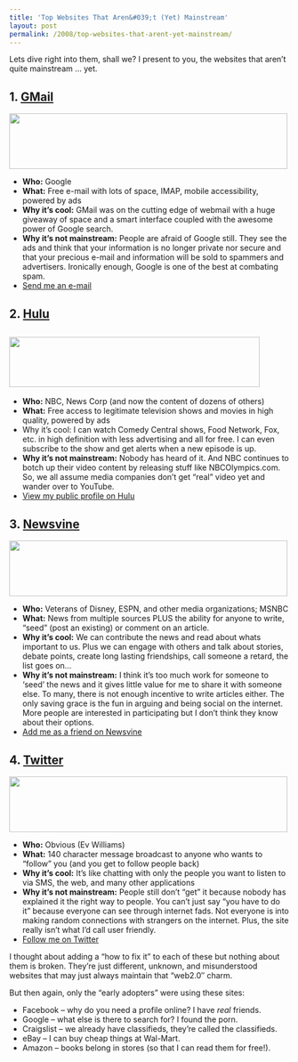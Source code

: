 ```yaml
---
title: 'Top Websites That Aren&#039;t (Yet) Mainstream'
layout: post
permalink: /2008/top-websites-that-arent-yet-mainstream/
---
```

Lets dive right into them, shall we? I present to you, the websites that aren&#8217;t quite mainstream &#8230; yet.

## 1. [GMail][1]

[<img class="aligncenter size-full wp-image-526" title="gmail" src="http://www.devinreams.com/wp-content/uploads/2008/08/gmail.png" alt="" width="500" height="100" />][1]

*   **Who:** Google
*   **What:** Free e-mail with lots of space, IMAP, mobile accessibility, powered by ads
*   **Why it&#8217;s cool:** GMail was on the cutting edge of webmail with a huge giveaway of space and a smart interface coupled with the awesome power of Google search.
*   **Why it&#8217;s not mainstream:** People are afraid of Google still. They see the ads and think that your information is no longer private nor secure and that your precious e-mail and information will be sold to spammers and advertisers. Ironically enough, Google is one of the best at combating spam.
*   [Send me an e-mail][2]

## 2. [Hulu][3]

## [<img class="aligncenter size-full wp-image-525" title="hulu" src="http://www.devinreams.com/wp-content/uploads/2008/08/hulu2.png" alt="" width="450" height="90" />][4]

*   **Who:** NBC, News Corp (and now the content of dozens of others)
*   **What:** Free access to legitimate television shows and movies in high quality, powered by ads
*   Why it&#8217;s cool: I can watch Comedy Central shows, Food Network, Fox, etc. in high definition with less advertising and all for free. I can even subscribe to the show and get alerts when a new episode is up.
*   **Why it&#8217;s not mainstream:** Nobody has heard of it. And NBC continues to botch up their video content by releasing stuff like NBCOlympics.com. So, we all assume media companies don&#8217;t get &#8220;real&#8221; video yet and wander over to YouTube.
*   [View my public profile on Hulu][5]

## 3. [Newsvine][6]

[<img class="aligncenter size-full wp-image-527" title="Newsvine" src="http://www.devinreams.com/wp-content/uploads/2008/08/newsvine.png" alt="" width="500" height="100" />][7]

*   **Who:** Veterans of Disney, ESPN, and other media organizations; MSNBC
*   **What:** News from multiple sources PLUS the ability for anyone to write, &#8220;seed&#8221; (post an existing) or comment on an article.
*   **Why it&#8217;s cool:** We can contribute the news and read about whats important to us. Plus we can engage with others and talk about stories, debate points, create long lasting friendships, call someone a retard, the list goes on&#8230;
*   **Why it&#8217;s not mainstream:** I think it&#8217;s too much work for someone to &#8216;seed&#8217; the news and it gives little value for me to share it with someone else. To many, there is not enough incentive to write articles either. The only saving grace is the fun in arguing and being social on the internet. More people are interested in participating but I don&#8217;t think they know about their options.
*   [Add me as a friend on Newsvine][8]

## 4. [Twitter][9]

[<img class="aligncenter size-full wp-image-524" title="twitter" src="http://www.devinreams.com/wp-content/uploads/2008/08/twitter.png" alt="" width="500" height="100" />][10]

*   **Who:** Obvious (Ev Williams)
*   **What:** 140 character message broadcast to anyone who wants to &#8220;follow&#8221; you (and you get to follow people back)
*   **Why it&#8217;s cool:** It&#8217;s like chatting with only the people you want to listen to via SMS, the web, and many other applications
*   **Why it&#8217;s not mainstream:** People still don&#8217;t &#8220;get&#8221; it because nobody has explained it the right way to people. You can&#8217;t just say &#8220;you have to do it&#8221; because everyone can see through internet fads. Not everyone is into making random connections with strangers on the internet. Plus, the site really isn&#8217;t what I&#8217;d call user friendly.
*   [Follow me on Twitter][11]

I thought about adding a &#8220;how to fix it&#8221; to each of these but nothing about them is broken. They&#8217;re just different, unknown, and misunderstood websites that may just always maintain that &#8220;web2.0&#8243; charm.

But then again, only the &#8220;early adopters&#8221; were using these sites:

*   Facebook &#8211; why do you need a profile online? I have *real* friends.
*   Google &#8211; what else is there to search for? I found the porn.
*   Craigslist &#8211; we already have classifieds, they&#8217;re called the classifieds.
*   eBay &#8211; I can buy cheap things at Wal-Mart.
*   Amazon &#8211; books belong in stores (so that I can read them for free!).

 [1]: http://gmail.google.com/
 [2]: mailto:devinreams@gmail.com
 [3]: http://www.hulu.com/
 [4]: http://www.hulu.com
 [5]: http://www.hulu.com/profiles/devinreams/pqb1u5h
 [6]: http://www.newsvine.com/
 [7]: http://newsvine.com/
 [8]: http://devinreams.newsvine.com
 [9]: http://www.twitter.com
 [10]: http://www.twitter.com/
 [11]: http://twitter.com/devinreams